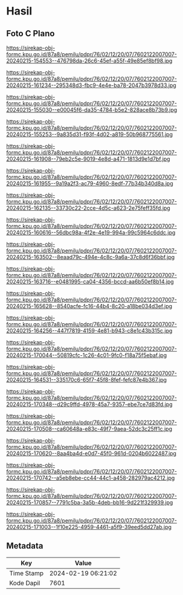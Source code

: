 # Hasil

## Foto C Plano

https://sirekap-obj-formc.kpu.go.id/87a8/pemilu/pdpr/76/02/12/20/07/7602122007007-20240215-154553--476798da-26c6-45ef-a55f-49e85ef8bf98.jpg

https://sirekap-obj-formc.kpu.go.id/87a8/pemilu/pdpr/76/02/12/20/07/7602122007007-20240215-161234--295348d3-fbc9-4e4e-ba78-2047b3978d33.jpg

https://sirekap-obj-formc.kpu.go.id/87a8/pemilu/pdpr/76/02/12/20/07/7602122007007-20240215-155030--e00045f6-da35-4784-b5e2-828ace8b73b9.jpg

https://sirekap-obj-formc.kpu.go.id/87a8/pemilu/pdpr/76/02/12/20/07/7602122007007-20240215-155253--9a835d31-f93f-4d02-a819-50b968775561.jpg

https://sirekap-obj-formc.kpu.go.id/87a8/pemilu/pdpr/76/02/12/20/07/7602122007007-20240215-161908--79eb2c5e-9019-4e8d-a471-1813d9e1d7bf.jpg

https://sirekap-obj-formc.kpu.go.id/87a8/pemilu/pdpr/76/02/12/20/07/7602122007007-20240215-161955--9a19a2f3-ac79-4960-8edf-77b34b340d8a.jpg

https://sirekap-obj-formc.kpu.go.id/87a8/pemilu/pdpr/76/02/12/20/07/7602122007007-20240215-162135--33730c22-2cce-4d5c-a623-2e75feff35fd.jpg

https://sirekap-obj-formc.kpu.go.id/87a8/pemilu/pdpr/76/02/12/20/07/7602122007007-20240215-160616--56dbc98a-4f2e-4e19-994a-99c5964c6ddc.jpg

https://sirekap-obj-formc.kpu.go.id/87a8/pemilu/pdpr/76/02/12/20/07/7602122007007-20240215-163502--8eaad79c-494e-4c8c-9a6a-37c8d6f36bbf.jpg

https://sirekap-obj-formc.kpu.go.id/87a8/pemilu/pdpr/76/02/12/20/07/7602122007007-20240215-163716--e0481995-ca04-4356-bccd-aa6b50ef8b14.jpg

https://sirekap-obj-formc.kpu.go.id/87a8/pemilu/pdpr/76/02/12/20/07/7602122007007-20240215-165628--8540acfe-fc16-44b4-8c20-a18be034d3ef.jpg

https://sirekap-obj-formc.kpu.go.id/87a8/pemilu/pdpr/76/02/12/20/07/7602122007007-20240215-164256--447f7819-4159-4e81-b943-c8e1c43b315c.jpg

https://sirekap-obj-formc.kpu.go.id/87a8/pemilu/pdpr/76/02/12/20/07/7602122007007-20240215-170044--50819cfc-1c26-4c01-9fc0-f18a75f5ebaf.jpg

https://sirekap-obj-formc.kpu.go.id/87a8/pemilu/pdpr/76/02/12/20/07/7602122007007-20240215-164531--335170c6-65f7-45f8-8fef-fefc87e4b367.jpg

https://sirekap-obj-formc.kpu.go.id/87a8/pemilu/pdpr/76/02/12/20/07/7602122007007-20240215-170348--d29c9ffd-4978-45a7-9357-ebe7ce7d83fd.jpg

https://sirekap-obj-formc.kpu.go.id/87a8/pemilu/pdpr/76/02/12/20/07/7602122007007-20240215-170508--ca60648a-e83c-49f7-9aea-52dc3c25ff1c.jpg

https://sirekap-obj-formc.kpu.go.id/87a8/pemilu/pdpr/76/02/12/20/07/7602122007007-20240215-170620--8aa4ba4d-e0d7-45f0-961d-0204b6022487.jpg

https://sirekap-obj-formc.kpu.go.id/87a8/pemilu/pdpr/76/02/12/20/07/7602122007007-20240215-170742--a5eb8ebe-cc44-44c1-a458-282979ac4212.jpg

https://sirekap-obj-formc.kpu.go.id/87a8/pemilu/pdpr/76/02/12/20/07/7602122007007-20240215-170857--7791c5ba-3a5b-4deb-bb16-9d221f329939.jpg

https://sirekap-obj-formc.kpu.go.id/87a8/pemilu/pdpr/76/02/12/20/07/7602122007007-20240215-171003--1f10e225-4959-4461-a5f9-39eed5dd27ab.jpg


## Metadata

| Key        | Value               |
| ---------- | ------------------- |
| Time Stamp | 2024-02-19 06:21:02 |
| Kode Dapil | 7601                |



